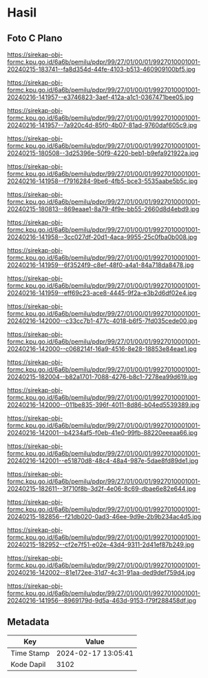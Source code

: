 # Hasil

## Foto C Plano

https://sirekap-obj-formc.kpu.go.id/6a6b/pemilu/pdpr/99/27/01/00/01/9927010001001-20240215-183741--fa8d354d-44fe-4103-b513-460909100bf5.jpg

https://sirekap-obj-formc.kpu.go.id/6a6b/pemilu/pdpr/99/27/01/00/01/9927010001001-20240216-141957--e3746823-3aef-412a-a1c1-0367471bee05.jpg

https://sirekap-obj-formc.kpu.go.id/6a6b/pemilu/pdpr/99/27/01/00/01/9927010001001-20240216-141957--7a920c4d-85f0-4b07-81ad-9760daf605c9.jpg

https://sirekap-obj-formc.kpu.go.id/6a6b/pemilu/pdpr/99/27/01/00/01/9927010001001-20240215-180508--3d25396e-50f9-4220-beb1-b9efa921922a.jpg

https://sirekap-obj-formc.kpu.go.id/6a6b/pemilu/pdpr/99/27/01/00/01/9927010001001-20240216-141958--f7916284-9be6-4fb5-bce3-5535aabe5b5c.jpg

https://sirekap-obj-formc.kpu.go.id/6a6b/pemilu/pdpr/99/27/01/00/01/9927010001001-20240215-180813--869eaae1-8a79-4f9e-bb55-2660d8d4ebd9.jpg

https://sirekap-obj-formc.kpu.go.id/6a6b/pemilu/pdpr/99/27/01/00/01/9927010001001-20240216-141958--3cc027df-20d1-4aca-9955-25c0fba0b008.jpg

https://sirekap-obj-formc.kpu.go.id/6a6b/pemilu/pdpr/99/27/01/00/01/9927010001001-20240216-141959--6f3524f9-c8ef-48f0-a4a1-84a718da8478.jpg

https://sirekap-obj-formc.kpu.go.id/6a6b/pemilu/pdpr/99/27/01/00/01/9927010001001-20240216-141959--eff69c23-ace8-4445-9f2a-e3b2d6df02e4.jpg

https://sirekap-obj-formc.kpu.go.id/6a6b/pemilu/pdpr/99/27/01/00/01/9927010001001-20240216-142000--c33cc7b1-477c-4018-b6f5-7fd035cede00.jpg

https://sirekap-obj-formc.kpu.go.id/6a6b/pemilu/pdpr/99/27/01/00/01/9927010001001-20240216-142000--c068214f-16a9-4516-8e28-18853e84eae1.jpg

https://sirekap-obj-formc.kpu.go.id/6a6b/pemilu/pdpr/99/27/01/00/01/9927010001001-20240215-182004--b82a1701-7088-4276-b8c1-7278ea99d619.jpg

https://sirekap-obj-formc.kpu.go.id/6a6b/pemilu/pdpr/99/27/01/00/01/9927010001001-20240216-142000--011be835-396f-4011-8d86-b04ed5539389.jpg

https://sirekap-obj-formc.kpu.go.id/6a6b/pemilu/pdpr/99/27/01/00/01/9927010001001-20240216-142001--b4234af5-f0eb-41e0-99fb-88220eeeaa66.jpg

https://sirekap-obj-formc.kpu.go.id/6a6b/pemilu/pdpr/99/27/01/00/01/9927010001001-20240216-142001--e51870d8-48c4-48a4-987e-5dae8fd89de1.jpg

https://sirekap-obj-formc.kpu.go.id/6a6b/pemilu/pdpr/99/27/01/00/01/9927010001001-20240215-182611--3f710f8b-3d2f-4e06-8c69-dbae6e82e644.jpg

https://sirekap-obj-formc.kpu.go.id/6a6b/pemilu/pdpr/99/27/01/00/01/9927010001001-20240215-182856--f21db020-0ad3-46ee-9d9e-2b9b234ac4d5.jpg

https://sirekap-obj-formc.kpu.go.id/6a6b/pemilu/pdpr/99/27/01/00/01/9927010001001-20240215-182952--cf2e7f51-e02e-43d4-9311-2d41ef87b249.jpg

https://sirekap-obj-formc.kpu.go.id/6a6b/pemilu/pdpr/99/27/01/00/01/9927010001001-20240216-142002--81e172ee-31d7-4c31-91aa-ded9def759d4.jpg

https://sirekap-obj-formc.kpu.go.id/6a6b/pemilu/pdpr/99/27/01/00/01/9927010001001-20240216-141956--8969179d-9d5a-463d-9153-f79f288458df.jpg


## Metadata

| Key        | Value               |
| ---------- | ------------------- |
| Time Stamp | 2024-02-17 13:05:41 |
| Kode Dapil | 3102                |



